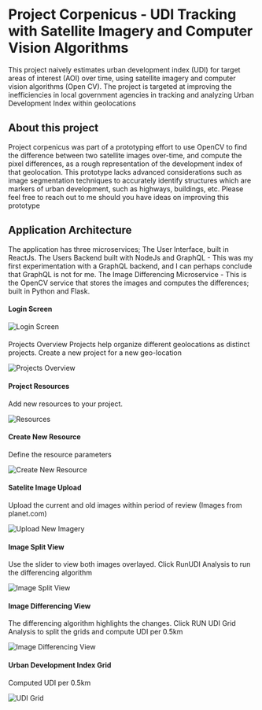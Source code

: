 # Project Corpenicus - UDI Tracking with Satellite Imagery and Computer Vision Algorithms

This project naively estimates urban development index (UDI) for target areas of interest (AOI) over time, using satellite imagery and computer vision algorithms (Open CV). The project is targeted at improving the inefficiencies in local government agencies in tracking and analyzing Urban Development Index within geolocations

## About this project

Project corpenicus was part of a prototyping effort to use OpenCV to find the difference between two satellite images over-time, and compute the pixel differences, as a rough representation of the development index of that geolocation. This prototype lacks advanced considerations such as image segmentation techniques to accurately identify structures which are markers of urban development, such as highways, buildings, etc. Please feel free to reach out to me should you have ideas on improving this prototype

## Application Architecture

The application has three microservices; The User Interface, built in ReactJs. The Users Backend built with NodeJs and GraphQL - This was my first experimentation with a GraphQL backend, and I can perhaps conclude that GraphQL is not for me. The Image Differencing Microservice - This is the OpenCV service that stores the images and computes the differences; built in Python and Flask.

#### Login Screen

![Login Screen](https://imagedelivery.net/QvztslYf_CbfgwmRjfn0OA/46610e10-d90f-4f33-2f10-31dc98b44a00/public)

####

Projects Overview
Projects help organize different geolocations as distinct projects. Create a new project for a new geo-location

![Projects Overview](https://imagedelivery.net/QvztslYf_CbfgwmRjfn0OA/7498a582-607d-4559-83cb-fda0e1e65400/public)

#### Project Resources

Add new resources to your project.

![Resources](https://imagedelivery.net/QvztslYf_CbfgwmRjfn0OA/e5c7af64-31bb-45d4-3550-40a7f4c7b900/public)

#### Create New Resource

Define the resource parameters

![Create New Resource](https://imagedelivery.net/QvztslYf_CbfgwmRjfn0OA/39dc96d1-ebba-4aa8-43dd-51bfaafecc00/public)

#### Satelite Image Upload

Upload the current and old images within period of review (Images from planet.com)

![Upload New Imagery](https://imagedelivery.net/QvztslYf_CbfgwmRjfn0OA/74b39aa3-4a7e-4a02-33ed-000334f82e00/public)

#### Image Split View

Use the slider to view both images overlayed. Click RunUDI Analysis to run the differencing algorithm

![Image Split View](https://imagedelivery.net/QvztslYf_CbfgwmRjfn0OA/024d9b75-ef7f-43d1-28b0-244f915ef700/public)

#### Image Differencing View

The differencing algorithm highlights the changes. Click RUN UDI Grid Analysis to split the grids and compute UDI per 0.5km

![Image Differencing View](https://imagedelivery.net/QvztslYf_CbfgwmRjfn0OA/8dd0a7b7-eef0-487f-bcf6-a8ca5eeb7b00/public)

#### Urban Development Index Grid

Computed UDI per 0.5km

![UDI Grid](https://imagedelivery.net/QvztslYf_CbfgwmRjfn0OA/29e00c29-38c0-47e0-06c4-f94667dc2300/public)
